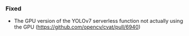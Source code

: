 ### Fixed

- The GPU version of the YOLOv7 serverless function not actually using the GPU
  (<https://github.com/opencv/cvat/pull/6940>)

